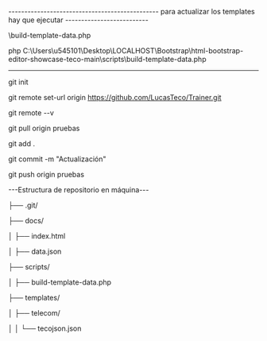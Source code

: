 ----------------------------------------------- para actualizar los templates hay que ejecutar --------------------------

\build-template-data.php

 php C:\Users\u545101\Desktop\LOCALHOST\Bootstrap\html-bootstrap-editor-showcase-teco-main\scripts\build-template-data.php

---------------------------------------------------------------------------------------------------------------------------


git init

git remote set-url origin https://github.com/LucasTeco/Trainer.git

git remote --v

git pull origin pruebas

git add .

git commit -m "Actualización"

git push origin pruebas


---Estructura de repositorio en máquina---

├── .git/

├── docs/

│   ├── index.html

│   ├── data.json

├── scripts/

│   ├── build-template-data.php

├── templates/

│   ├── telecom/

│   │   └── tecojson.json


